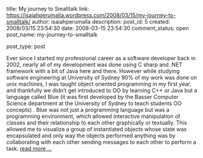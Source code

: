 title: My journey to Smalltalk
link: https://isaiahperumalla.wordpress.com/2008/03/15/my-journey-to-smalltalk/
author: isaiahperumalla
description: 
post_id: 5
created: 2008/03/15 23:54:30
date: 2008-03-15 23:54:30
comment_status: open
post_name: my-journey-to-smalltalk

post_type: post


Ever since I started my professional career as a software developer back in 2002, nearly all of my development was done using C sharp and .NET framework with a bit of Java here and there. However while studying software engineering at University of Sydney 90% of my work was done on unix machines, I was taught object oriented programming in my first year, and thankfully we didn’t get introduced to OO by learning C++ or Java but a language called Blue (it was first developed by the Basser Computer Science department at the University of Sydney to teach students OO concepts) . Blue was not just a programming language but was a programming environment, which allowed interactive manipulation of classes and their relationship to each other graphically or textually. This allowed me to visualize a group of instantiated objects whose state was encapsulated and only way the objects performed anything was by collaborating with each other sending messages to each other to perform a task. [read more ...](https://isaiahperumalla.wordpress.com/2008/03/15/my-journey-to-smalltalk/)



